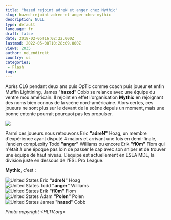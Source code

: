 ```yaml
---
title: "hazed rejoint adreN et anger chez Mythic"
slug: hazed-rejoint-adren-et-anger-chez-mythic
description: NULL
type: default
language: fr
draft: false
date: 2018-02-05T16:02:22.000Z
lastmod: 2022-05-08T10:28:09.000Z
views: 2035
author: neLendirekt
country: us
categories:
 - Flash
tags:
---
```

Après CLG pendant deux ans puis OpTic comme coach puis joueur et enfin Muffin Lightining, James "**hazed**" Cobb se relance avec une équipe du ventre mou américain. Il rejoint en effet l'organisation **Mythic** en rejoignant des noms bien connus de la scène nord-américaine. Alors certes, ces joueurs ne sont plus sur le devant de la scène depuis un moment, mais une bonne entente pourrait pourquoi pas les propulser.

![](https://flickshot-ue.s3.eu-west-2.amazonaws.com/flickshot/article/59b9b113261c0/images/DZOoSvNc1hMdulQAvUiefzmjLxisNpKMUlgZyWr7.jpeg)

Parmi ces joueurs nous retrouvons Eric **"adreN"** Hoag, un membre d'expérience ayant disputé 4 majors et arrivant une fois en demi-finale, l'ancien compLexity Todd **"anger"** Williams ou encore Erik **"fl0m"** Flom qui n'était à une époque pas loin de passer le cap avec son sniper et de trouver une équipe de haut niveau. L'équipe est actuellement en ESEA MDL, la division juste en dessous de l'ESL Pro League.

**Mythic**, c'est : 

![United States](/images/countries/us.svg)⁠ Eric **"adreN"** Hoag  
![United States](/images/countries/us.svg)⁠ Todd **"anger"** Williams  
![United States](/images/countries/us.svg)⁠ Erik **"fl0m"** Flom  
![United States](/images/countries/us.svg)⁠ Adam **"Polen"** Polen  
![United States](/images/countries/us.svg)⁠ James "**hazed**" Cobb

_Photo copyright <HLTV.org>_

